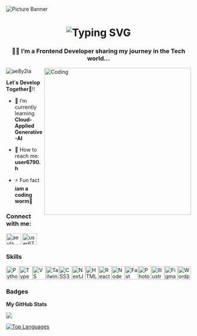 ![Picture Banner](https://github.com/user-attachments/assets/e54c5d39-b2ce-43e1-805c-bf39a1864496)


<h1 align="center">
  <img src="https://readme-typing-svg.demolab.com?font=Fira+Code&weight=600&size=32&pause=1000&color=8D7BDE&center=true&vCenter=true&repeat=false&width=435&lines=Hi+%F0%9F%91%8B%2C+I'm+Aeyla!!" alt="Typing SVG" />
</h1>

<h3 align="center">👩‍💻 I’m a Frontend Developer sharing my journey in the Tech world...</h3>
<img align="right" alt="Coding" width="400" src="https://github.com/user-attachments/assets/11096d4c-d6c9-40c7-ba1f-62bce36401da">

<p align="left"> <img src="https://komarev.com/ghpvc/?username=ae8y2la&label=Profile%20views&color=0e75b6&style=flat" alt="ae8y2la" />
  <p align="left"> 𝐋𝐞𝐭'𝐬 𝐃𝐞𝐯𝐞𝐥𝐨𝐩 𝐓𝐨𝐠𝐞𝐭𝐡𝐞𝐫🚀!!</p>

- 🌱 I’m currently learning **Cloud-Applied Generative-AI**

- 👾 How to reach me: **user6790.h**

- ⚡ Fun fact **iam a coding worm🤖**

<h3 align="left">Connect with me:</h3>
<p align="left">
<a href="https://linkedin.com/in/aeyla naseer" target="blank"><img align="center" src="https://raw.githubusercontent.com/rahuldkjain/github-profile-readme-generator/master/src/images/icons/Social/linked-in-alt.svg" alt="aeyla naseer" height="30" width="40" /></a>
  <a href="https://discord.gg/user6790.h" target="blank"><img align="center" src="https://raw.githubusercontent.com/rahuldkjain/github-profile-readme-generator/master/src/images/icons/Social/discord.svg" alt="user6790.h" height="30" width="40" /></a>
</p>

### Skills

<p align="left">
<a href="https://www.python.org/" target="_blank" rel="noreferrer"><img src="https://raw.githubusercontent.com/danielcranney/readme-generator/main/public/icons/skills/python-colored.svg" width="36" height="36" alt="Python" title="Python"/></a><a href="https://www.typescriptlang.org/" target="_blank" rel="noreferrer"><img src="https://raw.githubusercontent.com/danielcranney/readme-generator/main/public/icons/skills/typescript-colored.svg" width="36" height="36" alt="TypeScript" title="TypeScript"/></a><a href="https://code.visualstudio.com/" target="_blank" rel="noreferrer"><img src="https://raw.githubusercontent.com/danielcranney/readme-generator/main/public/icons/skills/visualstudiocode-colored.svg" width="36" height="36" alt="VS Code" title="VS Code"/></a><a href="https://tailwindcss.com/" target="_blank" rel="noreferrer"><img src="https://raw.githubusercontent.com/danielcranney/readme-generator/main/public/icons/skills/tailwindcss-colored.svg" width="36" height="36" alt="TailwindCSS" title="TailwindCSS"/></a><a href="https://www.w3.org/TR/CSS/#css" target="_blank" rel="noreferrer"><img src="https://raw.githubusercontent.com/danielcranney/readme-generator/main/public/icons/skills/css3-colored.svg" width="36" height="36" alt="CSS3" title="CSS3"/></a><a href="https://nextjs.org/docs" target="_blank" rel="noreferrer"><img src="https://raw.githubusercontent.com/danielcranney/readme-generator/main/public/icons/skills/nextjs-colored.svg" width="36" height="36" alt="NextJs" title="NextJs"/></a><a href="https://developer.mozilla.org/en-US/docs/Glossary/HTML5" target="_blank" rel="noreferrer"><img src="https://raw.githubusercontent.com/danielcranney/readme-generator/main/public/icons/skills/html5-colored.svg" width="36" height="36" alt="HTML5" title="HTML5"/></a><a href="https://reactjs.org/" target="_blank" rel="noreferrer"><img src="https://raw.githubusercontent.com/danielcranney/readme-generator/main/public/icons/skills/react-colored.svg" width="36" height="36" alt="React" title="React"/></a><a href="https://nodejs.org/en/" target="_blank" rel="noreferrer"><img src="https://raw.githubusercontent.com/danielcranney/readme-generator/main/public/icons/skills/nodejs-colored.svg" width="36" height="36" alt="NodeJS" title="NodeJS"/></a><a href="https://fastapi.tiangolo.com/" target="_blank" rel="noreferrer"><img src="https://raw.githubusercontent.com/danielcranney/readme-generator/main/public/icons/skills/fastapi-colored.svg" width="36" height="36" alt="Fast API" title="Fast API"/></a><a href="https://www.adobe.com/uk/products/photoshop.html" target="_blank" rel="noreferrer"><img src="https://raw.githubusercontent.com/danielcranney/readme-generator/main/public/icons/skills/photoshop-colored.svg" width="36" height="36" alt="Photoshop" title="Photoshop"/></a><a href="https://www.adobe.com/uk/products/illustrator.html" target="_blank" rel="noreferrer"><img src="https://raw.githubusercontent.com/danielcranney/readme-generator/main/public/icons/skills/illustrator-colored.svg" width="36" height="36" alt="Illustrator" title="Illustrator"/></a><a href="https://www.figma.com/" target="_blank" rel="noreferrer"><img src="https://raw.githubusercontent.com/danielcranney/readme-generator/main/public/icons/skills/figma-colored.svg" width="36" height="36" alt="Figma" title="Figma"/></a><a href="https://wordpress.com" target="_blank" rel="noreferrer"><img src="https://raw.githubusercontent.com/danielcranney/readme-generator/main/public/icons/skills/wordpress-colored.svg" width="36" height="36" alt="Wordpress" title="Wordpress"/></a>
</p>

### Badges

<b>My GitHub Stats</b>

<a href="http://www.github.com/Ae8y2la"><img src="https://github-readme-streak-stats.herokuapp.com/?user=Ae8y2la&stroke=000000&background=ffffff&ring=ec4899&fire=ec4899&currStreakNum=000000&currStreakLabel=ec4899&sideNums=000000&sideLabels=000000&dates=000000&hide_border=true" /></a>

<a href="https://github.com/Ae8y2la" align="left"><img src="https://github-readme-stats.vercel.app/api/top-langs/?username=Ae8y2la&langs_count=10&title_color=ec4899&text_color=000000&icon_color=0891b2&bg_color=ffffff&hide_border=true&locale=en&custom_title=Top%20%Languages" alt="Top Languages" /></a>

